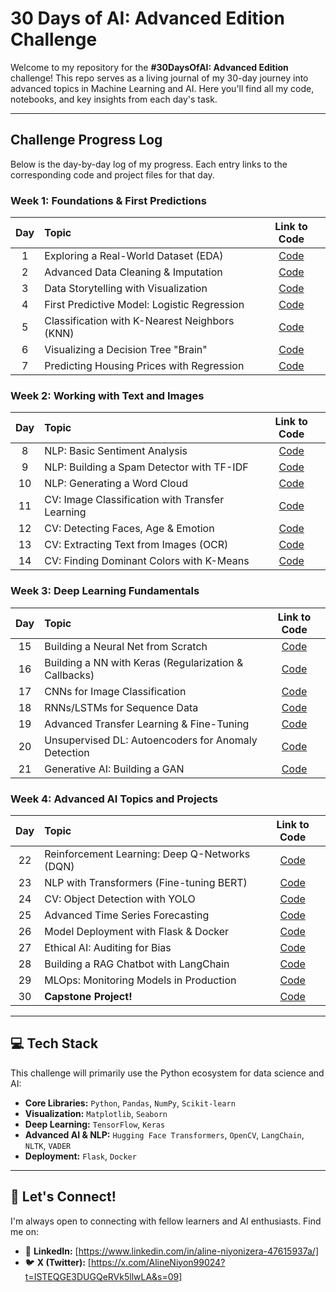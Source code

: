 # 30 Days of AI: Advanced Edition Challenge

Welcome to my repository for the **#30DaysOfAI: Advanced Edition** challenge! This repo serves as a living journal of my 30-day journey into advanced topics in Machine Learning and AI. Here you'll find all my code, notebooks, and key insights from each day's task.

---

##  Challenge Progress Log

Below is the day-by-day log of my progress. Each entry links to the corresponding code and project files for that day.

### Week 1: Foundations & First Predictions

| Day | Topic | Link to Code |
|:---:|:---|:---:|
| 1 | Exploring a Real-World Dataset (EDA) | [Code](./Day_01/) |
| 2 | Advanced Data Cleaning & Imputation | [Code](./Day_02/) |
| 3 | Data Storytelling with Visualization | [Code](./Day_03/) |
| 4 | First Predictive Model: Logistic Regression | [Code](./Day_04/) |
| 5 | Classification with K-Nearest Neighbors (KNN) | [Code](./Day_05/) |
| 6 | Visualizing a Decision Tree "Brain" | [Code](./Day_06/) |
| 7 | Predicting Housing Prices with Regression | [Code](./Day_07/) |

### Week 2: Working with Text and Images

| Day | Topic | Link to Code |
|:---:|:---|:---:|
| 8 | NLP: Basic Sentiment Analysis | [Code](./Day_08/) |
| 9 | NLP: Building a Spam Detector with TF-IDF | [Code](./Day_09/) |
| 10 | NLP: Generating a Word Cloud | [Code](./Day_10/) |
| 11 | CV: Image Classification with Transfer Learning | [Code](./Day_11/) |
| 12 | CV: Detecting Faces, Age & Emotion | [Code](./Day_12/) |
| 13 | CV: Extracting Text from Images (OCR) | [Code](./Day_13/) |
| 14 | CV: Finding Dominant Colors with K-Means | [Code](./Day_14/) |

### Week 3: Deep Learning Fundamentals

| Day | Topic | Link to Code |
|:---:|:---|:---:|
| 15 | Building a Neural Net from Scratch | [Code](./Day_15/) |
| 16 | Building a NN with Keras (Regularization & Callbacks) | [Code](./Day_16/) |
| 17 | CNNs for Image Classification | [Code](./Day_17/) |
| 18 | RNNs/LSTMs for Sequence Data | [Code](./Day_18/) |
| 19 | Advanced Transfer Learning & Fine-Tuning | [Code](./Day_19/) |
| 20 | Unsupervised DL: Autoencoders for Anomaly Detection | [Code](./Day_20/) |
| 21 | Generative AI: Building a GAN | [Code](./Day_21/) |

### Week 4: Advanced AI Topics and Projects

| Day | Topic | Link to Code |
|:---:|:---|:---:|
| 22 | Reinforcement Learning: Deep Q-Networks (DQN) | [Code](./Day_22/) |
| 23 | NLP with Transformers (Fine-tuning BERT) | [Code](./Day_23/) |
| 24 | CV: Object Detection with YOLO | [Code](./Day_24/) |
| 25 | Advanced Time Series Forecasting | [Code](./Day_25/) |
| 26 | Model Deployment with Flask & Docker | [Code](./Day_26/) |
| 27 | Ethical AI: Auditing for Bias | [Code](./Day_27/) |
| 28 | Building a RAG Chatbot with LangChain | [Code](./Day_28/) |
| 29 | MLOps: Monitoring Models in Production | [Code](./Day_29/) |
| 30 | **Capstone Project!** | [Code](./Day_30/) |

---

## 💻 Tech Stack

This challenge will primarily use the Python ecosystem for data science and AI:

- **Core Libraries:** `Python`, `Pandas`, `NumPy`, `Scikit-learn`
- **Visualization:** `Matplotlib`, `Seaborn`
- **Deep Learning:** `TensorFlow`, `Keras`
- **Advanced AI & NLP:** `Hugging Face Transformers`, `OpenCV`, `LangChain`, `NLTK`, `VADER`
- **Deployment:** `Flask`, `Docker`

---

## 🔗 Let's Connect!

I'm always open to connecting with fellow learners and AI enthusiasts. Find me on:

- 💼 **LinkedIn:** [https://www.linkedin.com/in/aline-niyonizera-47615937a/]
- 🐦 **X (Twitter):** [https://x.com/AlineNiyon99024?t=ISTEQGE3DUGQeRVk5llwLA&s=09]
